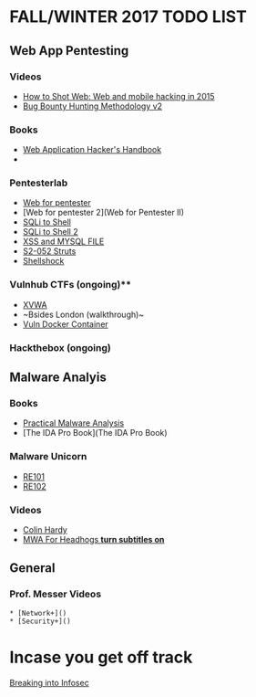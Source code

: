 # FALL/WINTER 2017 TODO LIST

## Web App Pentesting

### Videos
* [How to Shot Web: Web and mobile hacking in 2015](https://www.youtube.com/watch?v=-FAjxUOKbdI)
* [Bug Bounty Hunting Methodology v2](https://www.youtube.com/watch?v=C4ZHAdI8o1w&t=1174s)

### Books
* [Web Application Hacker's Handbook](https://www.amazon.ca/Web-Application-Hackers-Handbook-Exploiting/dp/1118026470)
*

### Pentesterlab
* [Web for pentester](https://pentesterlab.com/exercises/web_for_pentester)
* [Web for pentester 2](Web for Pentester II)
* [SQLi to Shell](https://pentesterlab.com/exercises/from_sqli_to_shell)
* [SQLi to Shell 2](https://pentesterlab.com/exercises/from_sqli_to_shell_II)
* [XSS and MYSQL FILE](https://pentesterlab.com/exercises/xss_and_mysql_file)
* [S2-052 Struts](https://pentesterlab.com/exercises/s2-052)
* [Shellshock](https://pentesterlab.com/exercises/cve-2014-6271)

### Vulnhub CTFs (ongoing)**
* [XVWA](https://www.vulnhub.com/entry/xtreme-vulnerable-web-application-xvwa-1,209/)
* ~Bsides London (walkthrough)~
* [Vuln Docker Container](https://www.vulnhub.com/entry/vulnerable-docker-1,208/)

### Hackthebox (ongoing)

## Malware Analyis

### Books
* [Practical Malware Analysis](https://www.nostarch.com/malware.htm)
* [The IDA Pro Book](The IDA Pro Book)

### Malware Unicorn
* [RE101](https://securedorg.github.io/RE101/)
* [RE102](https://securedorg.github.io/RE102/)

### Videos
* [Colin Hardy](https://www.youtube.com/channel/UCND1KVdVt8A580SjdaS4cZg)
* [MWA For Headhogs **turn subtitles on**](https://www.youtube.com/channel/UCVFXrUwuWxNlm6UNZtBLJ-A)

## General

### Prof. Messer Videos
	* [Network+]()
	* [Security+]()

# Incase you get off track
[Breaking into Infosec](https://s3ctur.wordpress.com/2017/06/19/breaking-into-infosec-a-beginners-curriculum/)

